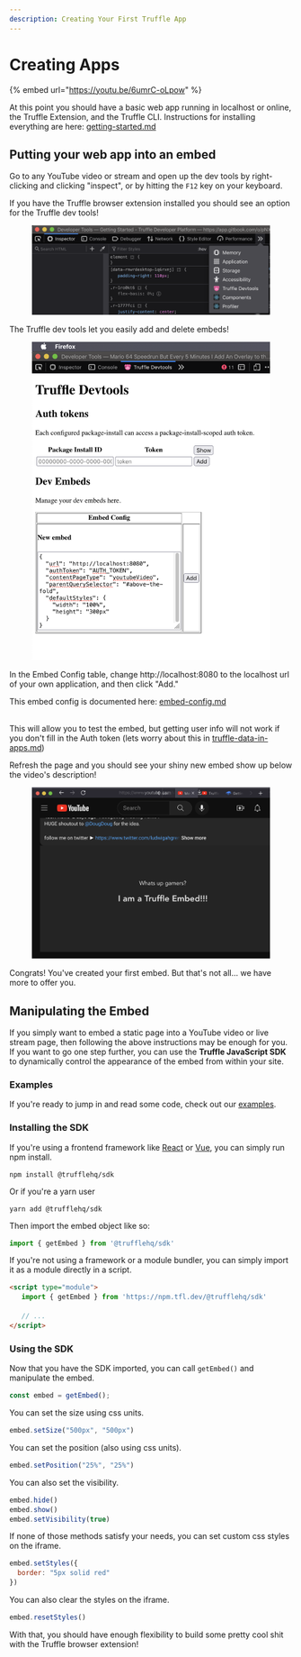 ```yaml
---
description: Creating Your First Truffle App
---
```


# Creating Apps

{% embed url="https://youtu.be/6umrC-oLpow" %}



At this point you should have a basic web app running in localhost or online, the Truffle Extension, and the Truffle CLI. Instructions for installing everything are here: [getting-started.md](getting-started.md "mention")

## Putting your web app into an embed

Go to any YouTube video or stream and open up the dev tools by right-clicking and clicking "inspect", or by hitting the `F12` key on your keyboard.

If you have the Truffle browser extension installed you should see an option for the Truffle dev tools!

<figure><img src="../.gitbook/assets/image (1) (1) (1) (1).png" alt=""><figcaption></figcaption></figure>

The Truffle dev tools let you easily add and delete embeds!

<figure><img src="../.gitbook/assets/image (2) (1) (1).png" alt=""><figcaption></figcaption></figure>

In the Embed Config table, change http://localhost:8080 to the localhost url of your own application, and then click "Add."

This embed config is documented here: [embed-config.md](../reference/embed-config.md "mention")

\
This will allow you to test the embed, but getting user info will not work if you don't fill in the Auth token (lets worry about this in [truffle-data-in-apps.md](truffle-data-in-apps.md "mention"))

Refresh the page and you should see your shiny new embed show up below the video's description!

<figure><img src="../.gitbook/assets/image (1) (1) (1) (1) (1).png" alt=""><figcaption></figcaption></figure>

Congrats! You've created your first embed. But that's not all... we have more to offer you.

## Manipulating the Embed

If you simply want to embed a static page into a YouTube video or live stream page, then following the above instructions may be enough for you. If you want to go one step further, you can use the **Truffle JavaScript SDK** to dynamically control the appearance of the embed from within your site.

### Examples

If you're ready to jump in and read some code, check out our [examples](https://github.com/trufflehq/truffle-packages/tree/0b7189daa625ac339e872fea19020ee26eb1c266/npm/sdk/examples).

### Installing the SDK

If you're using a frontend framework like [React](../reference/mycelium-api/models/economyaction/) or [Vue](https://vuejs.org/), you can simply run npm install.

```shell
npm install @trufflehq/sdk
```

Or if you're a yarn user

```shell
yarn add @trufflehq/sdk
```

Then import the embed object like so:

```javascript
import { getEmbed } from '@trufflehq/sdk'
```

If you're not using a framework or a module bundler, you can simply import it as a module directly in a script.

```html
<script type="module">
   import { getEmbed } from 'https://npm.tfl.dev/@trufflehq/sdk'
   
   // ...
</script>
```

### Using the SDK

Now that you have the SDK imported, you can call `getEmbed()` and manipulate the embed.

```javascript
const embed = getEmbed();
```

You can set the size using css units.

```javascript
embed.setSize("500px", "500px")
```

You can set the position (also using css units).

```javascript
embed.setPosition("25%", "25%")
```

You can also set the visibility.

```javascript
embed.hide()
embed.show()
embed.setVisibility(true)
```

If none of those methods satisfy your needs, you can set custom css styles on the iframe.

```javascript
embed.setStyles({
  border: "5px solid red"
})
```

You can also clear the styles on the iframe.

```javascript
embed.resetStyles()
```

With that, you should have enough flexibility to build some pretty cool shit with the Truffle browser extension!

